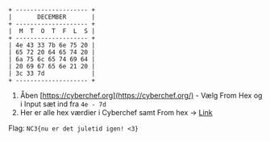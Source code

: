 ```
+ -------------------- +
|       DECEMBER       |
+ -------------------- +
|  M  T  O  T  F  L  S |
+ -------------------- +
| 4e 43 33 7b 6e 75 20 |
| 65 72 20 64 65 74 20 | 
| 6a 75 6c 65 74 69 64 |
| 20 69 67 65 6e 21 20 |
| 3c 33 7d             |
+ -------------------- +
```

1. Åben [https://cyberchef.org](https://cyberchef.org/) - Vælg From Hex og i Input sæt ind fra `4e - 7d`
2. Her er alle hex værdier i Cyberchef samt From hex -> [Link](https://cyberchef.org/#recipe=From_Hex('Auto')&input=NGUgNDMgMzMgN2IgNmUgNzUgMjAgNjUgNzIgMjAgNjQgNjUgNzQgMjAgNmEgNzUgNmMgNjUgNzQgNjkgNjQgMjAgNjkgNjcgNjUgNmUgMjEgMjAgM2MgMzMgN2Q)

Flag: `NC3{nu er det juletid igen! <3}`